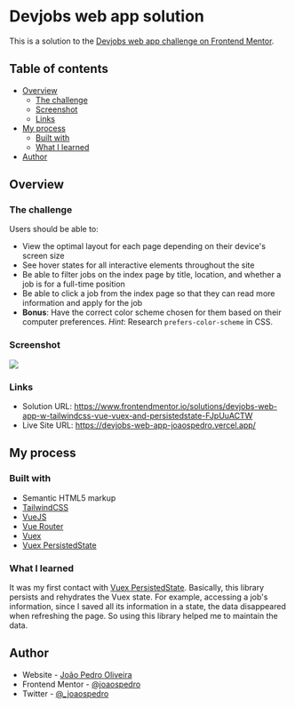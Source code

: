 # Devjobs web app solution

This is a solution to the [Devjobs web app challenge on Frontend Mentor](https://www.frontendmentor.io/challenges/devjobs-web-app-HuvC_LP4l).

## Table of contents

- [Overview](#overview)
  - [The challenge](#the-challenge)
  - [Screenshot](#screenshot)
  - [Links](#links)
- [My process](#my-process)
  - [Built with](#built-with)
  - [What I learned](#what-i-learned)
- [Author](#author)

## Overview

### The challenge

Users should be able to:

- View the optimal layout for each page depending on their device's screen size
- See hover states for all interactive elements throughout the site
- Be able to filter jobs on the index page by title, location, and whether a job is for a full-time position
- Be able to click a job from the index page so that they can read more information and apply for the job
- **Bonus**: Have the correct color scheme chosen for them based on their computer preferences. _Hint_: Research `prefers-color-scheme` in CSS.

### Screenshot

![](https://i.imgur.com/XXQAxDv.png)

### Links

- Solution URL: https://www.frontendmentor.io/solutions/devjobs-web-app-w-tailwindcss-vue-vuex-and-persistedstate-FJpUuACTW
- Live Site URL: https://devjobs-web-app-joaospedro.vercel.app/

## My process

### Built with

- Semantic HTML5 markup
- [TailwindCSS](https://tailwindcss.com/)
- [VueJS](https://vuejs.org/)
- [Vue Router](https://router.vuejs.org/)
- [Vuex](https://vuex.vuejs.org/)
- [Vuex PersistedState](https://github.com/robinvdvleuten/vuex-persistedstate)

### What I learned

It was my first contact with [Vuex PersistedState](https://github.com/robinvdvleuten/vuex-persistedstate). Basically, this library persists and rehydrates the Vuex state. 
For example, accessing a job's information, since I saved all its information in a state, the data disappeared when refreshing the page. So using this library helped me to maintain the data.

## Author

- Website - [João Pedro Oliveira](https://joaospedro.me)
- Frontend Mentor - [@joaospedro](https://www.frontendmentor.io/profile/joaospedro)
- Twitter - [@_joaospedro](https://www.twitter.com/_joaospedro)
